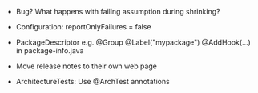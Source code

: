 - Bug?
  What happens with failing assumption during shrinking?

- Configuration:
  reportOnlyFailures = false

- PackageDescriptor e.g.
  @Group
  @Label("mypackage")
  @AddHook(...)
  in package-info.java

- Move release notes to their own web page

- ArchitectureTests: Use @ArchTest annotations